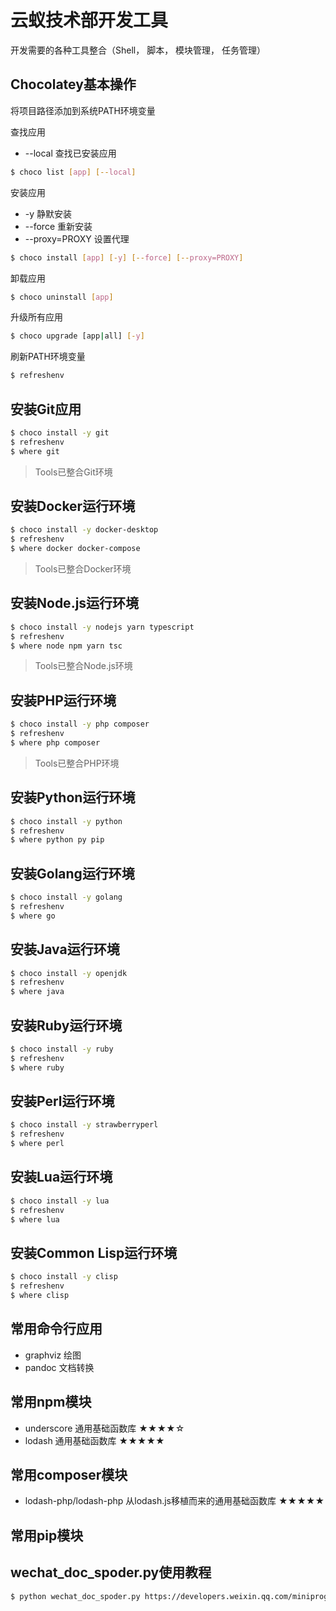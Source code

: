 # 云蚁技术部开发工具

开发需要的各种工具整合（Shell， 脚本， 模块管理， 任务管理）

## Chocolatey基本操作

将项目路径添加到系统PATH环境变量

查找应用

* --local 查找已安装应用

```bash
$ choco list [app] [--local]
```

安装应用

* -y 静默安装
* --force 重新安装
* --proxy=PROXY 设置代理

```bash
$ choco install [app] [-y] [--force] [--proxy=PROXY]
```

卸载应用

```bash
$ choco uninstall [app]
```

升级所有应用

```bash
$ choco upgrade [app|all] [-y]
```

刷新PATH环境变量

```bash
$ refreshenv
```

## 安装**Git**应用

```bash
$ choco install -y git
$ refreshenv
$ where git
```

> Tools已整合Git环境

## 安装**Docker**运行环境

```bash
$ choco install -y docker-desktop
$ refreshenv
$ where docker docker-compose
```

> Tools已整合Docker环境

## 安装**Node.js**运行环境

```bash
$ choco install -y nodejs yarn typescript
$ refreshenv
$ where node npm yarn tsc
```

> Tools已整合Node.js环境

## 安装**PHP**运行环境

```bash
$ choco install -y php composer
$ refreshenv
$ where php composer
```

> Tools已整合PHP环境

## 安装**Python**运行环境

```bash
$ choco install -y python
$ refreshenv
$ where python py pip
```

## 安装**Golang**运行环境

```bash
$ choco install -y golang
$ refreshenv
$ where go
```

## 安装**Java**运行环境

```bash
$ choco install -y openjdk
$ refreshenv
$ where java
```

## 安装**Ruby**运行环境

```bash
$ choco install -y ruby
$ refreshenv
$ where ruby
```

## 安装**Perl**运行环境

```bash
$ choco install -y strawberryperl
$ refreshenv
$ where perl
```

## 安装**Lua**运行环境

```bash
$ choco install -y lua
$ refreshenv
$ where lua
```

## 安装**Common Lisp**运行环境

```bash
$ choco install -y clisp
$ refreshenv
$ where clisp
```

## 常用命令行应用

* graphviz 绘图
* pandoc 文档转换

## 常用npm模块

* underscore 通用基础函数库 ★★★★☆
* lodash 通用基础函数库 ★★★★★

## 常用composer模块

* lodash-php/lodash-php 从lodash.js移植而来的通用基础函数库 ★★★★★

## 常用pip模块


## wechat_doc_spoder.py使用教程

```bash
$ python wechat_doc_spoder.py https://developers.weixin.qq.com/miniprogram/dev/api-backend/ ./doc/backend
```
